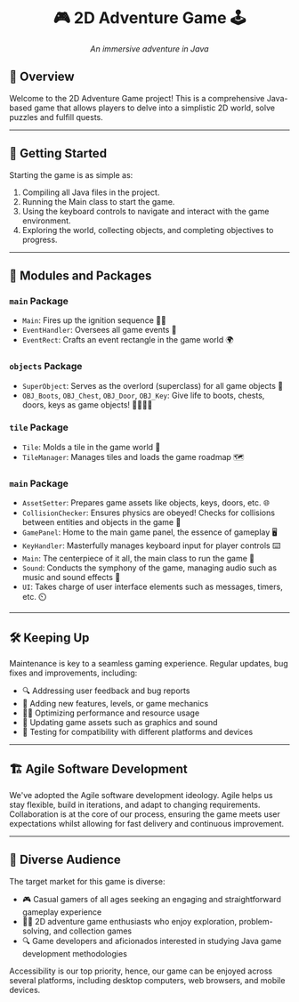 <h1 align="center">🎮 2D Adventure Game 🕹️</h1>
<p align="center">
  <em>An immersive adventure in Java</em>
</p>

## 📖 Overview

Welcome to the 2D Adventure Game project! This is a comprehensive Java-based game that allows players to delve into a simplistic 2D world, solve puzzles and fulfill quests.
***
## 🚀 Getting Started

Starting the game is as simple as:

1. Compiling all Java files in the project.
2. Running the Main class to start the game.
3. Using the keyboard controls to navigate and interact with the game environment.
4. Exploring the world, collecting objects, and completing objectives to progress.

***
## 📁 Modules and Packages

### `main` Package

- `Main`: Fires up the ignition sequence 🚗💨
- `EventHandler`: Oversees all game events 🎉
- `EventRect`: Crafts an event rectangle in the game world 🌍

### `objects` Package

- `SuperObject`: Serves as the overlord (superclass) for all game objects 🎩
- `OBJ_Boots`, `OBJ_Chest`, `OBJ_Door`, `OBJ_Key`: Give life to boots, chests, doors, keys as game objects! 👢💼🚪🔑

### `tile` Package

- `Tile`: Molds a tile in the game world 🧱
- `TileManager`: Manages tiles and loads the game roadmap 🗺️

### `main` Package

- `AssetSetter`: Prepares game assets like objects, keys, doors, etc. 🌐
- `CollisionChecker`: Ensures physics are obeyed! Checks for collisions between entities and objects in the game 🎳
- `GamePanel`: Home to the main game panel, the essence of gameplay 🖥️
- `KeyHandler`: Masterfully manages keyboard input for player controls ⌨️
- `Main`: The centerpiece of it all, the main class to run the game 🏁
- `Sound`: Conducts the symphony of the game, managing audio such as music and sound effects 🎵
- `UI`: Takes charge of user interface elements such as messages, timers, etc. ⏲️

***
## 🛠️ Keeping Up

Maintenance is key to a seamless gaming experience. Regular updates, bug fixes and improvements, including:

- 🔍 Addressing user feedback and bug reports
- 🚀 Adding new features, levels, or game mechanics
- 🧑‍💻 Optimizing performance and resource usage
- 🎨 Updating game assets such as graphics and sound
- 🧪 Testing for compatibility with different platforms and devices

***
## 🏗️ Agile Software Development

We've adopted the Agile software development ideology. Agile helps us stay flexible, build in iterations, and adapt to changing requirements. Collaboration is at the core of our process, ensuring the game meets user expectations whilst allowing for fast delivery and continuous improvement.

***
## 🎯 Diverse Audience 

The target market for this game is diverse:

- 🎮 Casual gamers of all ages seeking an engaging and straightforward gameplay experience
- 👨‍💻 2D adventure game enthusiasts who enjoy exploration, problem-solving, and collection games
- 🔍 Game developers and aficionados interested in studying Java game development methodologies
  
Accessibility is our top priority, hence, our game can be enjoyed across several platforms, including desktop computers, web browsers, and mobile devices.
